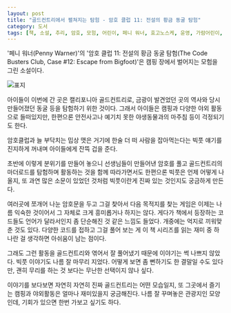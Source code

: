 ```yaml
---
layout: post
title: "골드컨트리에서 펼쳐지는 탐험 - 암호 클럽 11: 전설의 황금 동굴 탐험"
category: 도서
tags: [책, 소설, 추리, 암호, 모험, 어린이, 페니 워너, 효고노스케, 윤영, 가람어린이, 서평]
---
```


'페니 워너(Penny Warner)'의
'암호 클럽 11: 전설의 황금 동굴 탐험(The Code Busters Club, Case #12: Escape from Bigfoot)'은
캠핑 장에서 벌어지는 모험을 그린 소설이다.

![표지](https://lh3.googleusercontent.com/HdRw0nvPFUK9NS1vO3J9ABZcN5nd7a4rrtgdJYFZ86zXhdcC9qlfBB7aLQ0QCd18g9M6kzr9P7LH4A=s480)

아이들이 이번에 간 곳은 캘리포니아 골드컨트리로,
금광이 발견었던 곳의 역사와 당시 만들어졌던 동굴 등을 탐험하기 위한 것이다.
그래서 아이들은 캠핑과 다양한 야외 활동으로 들떠있지만,
한편으론 안전사고나 예기치 못한 야생동물과의 마주침 등이 걱정되기도 한다.

암호클럽과 늘 부닥치는 밉상 맷은
거기에 한술 더 떠 사람을 잡아먹는다는 빅풋 얘기를 진지하게 꺼내며
아이들에게 잔뜩 겁을 준다.

초반에 이렇게 분위기를 만들어 놓으니
선생님들이 만들어낸 암호를 풀고
골드컨트리의 마더로드를 탐험하며 활동하는 것을 함께 따라가면서도
한편으론 빅풋은 언제 어떻게 나올지,
또 과연 많은 소문이 있었던 것처럼 빅풋이란게 진짜 있는 것인지도 궁금하게 만든다.

여러곳에 쪼개어 나눈 암호문을 두고
그걸 찾아서 다음 목적지를 찾는 게임은
이제는 나름 익숙한 것이어서
그 자체로 크게 흥미롭거나 하지는 않다.
게다가 책에서 등장하는 코드들도
언어가 달라서인지 좀 단순해진 것 같은 느낌도 들었다.
개중에는 억지로 끼워맞춘 것도 있다.
다양한 코드를 접하고 그걸 풀어 보는 게 이 책 시리즈를 읽는 재미 중 하나란 걸 생각하면
아쉬움이 남는 점이다.

그래도 그런 활동을 골드컨트리와 엮어서 잘 풀어냈기 때문에 이야기는 썩 나쁘지 않았다.
빅풋 이야기도 나름 잘 마무리 지었다.
어떻게 보면 좀 뻔하기도 한 결말일 수도 있다만,
괜히 무리를 하는 것 보다는 무난한 선택이지 않나 싶다.

이야기를 보다보면 자연히 자연히 진짜 골드컨트리는 어떤 모습일지,
또 그곳에서 즐기는 캠핑과 야외활동은 얼마나 재미있을지 궁금해진다.
나름 잘 꾸며놓은 관광지인 모양인데,
기회가 있으면 한번 가보고 싶기도 하다.
